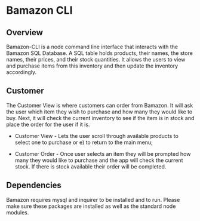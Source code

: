 # Bamazon CLI

## Overview

Bamazon-CLI is a node command line interface that interacts with the Bamazon SQL Database. A SQL table holds products, their names, the store names, their prices, and their stock quantities. It allows the users to view and purchase items from this inventory and then update the inventory accordingly. 


## Customer

The Customer View is where customers can order from Bamazon. It will ask the user which item they wish to purchase and how many they would like to buy. Next, it will check the current inventory to see if the item is in stock and place the order for the user if it is.

* Customer View - Lets the user scroll through available products to select one to purchase or e) to return to the main menu;

* Customer Order - Once user selects an item they will be prompted how many they would like to purchase and the app will check the current stock. If there is stock available their order will be completed.

## Dependencies

Bamazon requires mysql and inquirer to be installed and to run. Please make sure these packages are installed as well as the standard node modules.
